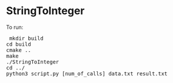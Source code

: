 # StringToInteger
To run:
<pre> mkdir build
cd build
cmake ..
make
./StringToInteger
cd ../
python3 script.py [num_of_calls] data.txt result.txt
